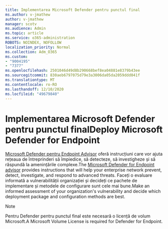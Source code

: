 ```yaml
---
title: Implementarea Microsoft Defender pentru punctul final
ms.author: v-jmathew
author: v-jmathew
manager: scotv
ms.audience: Admin
ms.topic: article
ms.service: o365-administration
ROBOTS: NOINDEX, NOFOLLOW
localization_priority: Normal
ms.collection: Adm_O365
ms.custom:
- "9004195"
- "7377"
ms.openlocfilehash: 2501046d49d8b290668bef8ea04881e8379b43ee
ms.sourcegitcommit: 830aeb6797075d79e3a3006da05da2059ddd041f
ms.translationtype: MT
ms.contentlocale: ro-RO
ms.lasthandoff: 12/10/2020
ms.locfileid: "49679840"
---
```

# <a name="deploy-microsoft-defender-for-endpoint"></a><span data-ttu-id="b3493-102">Implementarea Microsoft Defender pentru punctul final</span><span class="sxs-lookup"><span data-stu-id="b3493-102">Deploy Microsoft Defender for Endpoint</span></span>

<span data-ttu-id="b3493-103">[Microsoft Defender pentru Endpoint Advisor](https://go.microsoft.com/fwlink/?linkid=2146241) oferă instrucțiuni care vor ajuta rețeaua de întreprinderi să împiedice, să detecteze, să investigheze și să răspundă la amenințările complexe.</span><span class="sxs-lookup"><span data-stu-id="b3493-103">The [Microsoft Defender for Endpoint advisor](https://go.microsoft.com/fwlink/?linkid=2146241) provides instructions that will help your enterprise network prevent, detect, investigate, and respond to advanced threats.</span></span> <span data-ttu-id="b3493-104">Faceți o evaluare informată a vulnerabilității organizației și decideți ce pachete de implementare și metodele de configurare sunt cele mai bune.</span><span class="sxs-lookup"><span data-stu-id="b3493-104">Make an informed assessment of your organization's vulnerability and decide which deployment package and configuration methods are best.</span></span>

> [!NOTE]
> <span data-ttu-id="b3493-105">Pentru Defender pentru punctul final este necesară o licență de volum Microsoft.</span><span class="sxs-lookup"><span data-stu-id="b3493-105">A Microsoft Volume License is required for Defender for Endpoint.</span></span>
